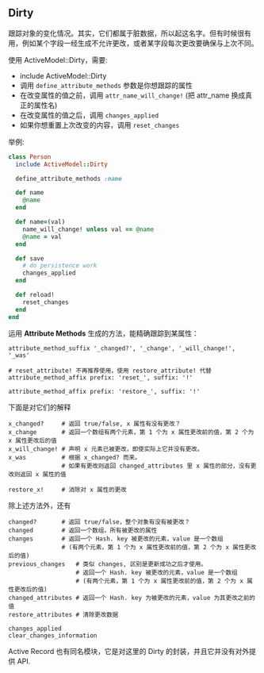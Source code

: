## Dirty

跟踪对象的变化情况。其实，它们都属于脏数据，所以起这名字。但有时候很有用，例如某个字段一经生成不允许更改，或者某字段每次更改要确保与上次不同。

使用 ActiveModel::Dirty，需要:

* include ActiveModel::Dirty
* 调用 `define_attribute_methods` 参数是你想跟踪的属性
* 在改变属性的值之前，调用 `attr_name_will_change!` (把 attr_name 换成真正的属性名)
* 在改变属性的值之后，调用 `changes_applied`
* 如果你想重置上次改变的内容，调用 `reset_changes`

举例:

```ruby
class Person
  include ActiveModel::Dirty

  define_attribute_methods :name

  def name
    @name
  end

  def name=(val)
    name_will_change! unless val == @name
    @name = val
  end

  def save
    # do persistence work
    changes_applied
  end

  def reload!
    reset_changes
  end
end
```

运用 **Attribute Methods** 生成的方法，能精确跟踪到某属性：

```
attribute_method_suffix '_changed?', '_change', '_will_change!', '_was'

# reset_attribute! 不再推荐使用，使用 restore_attribute! 代替
attribute_method_affix prefix: 'reset_', suffix: '!'

attribute_method_affix prefix: 'restore_', suffix: '!'
```

下面是对它们的解释

```
x_changed?     # 返回 true/false, x 属性有没有更改？
x_change       # 返回一个数组有两个元素，第 1 个为 x 属性更改前的值，第 2 个为 x 属性更改后的值
x_will_change! # 声明 x 元素已被更改，即使实际上它并没有更改。
x_was          # 根据 x_changed? 而来。
               # 如果有更改则返回 changed_attributes 里 x 属性的部分，没有更改则返回 x 属性的值

restore_x!     # 消除对 x 属性的更改
```

除上述方法外，还有

```
changed?       # 返回 true/false，整个对象有没有被更改？
changed        # 返回一个数组，所有被更改的属性
changes        # 返回一个 Hash. key 被更改的元素，value 是一个数组
               # (有两个元素，第 1 个为 x 属性更改前的值，第 2 个为 x 属性更改后的值)
previous_changes   # 类似 changes, 区别是更新成功之后才使用。
                   # 返回一个 Hash. key 被更改的元素，value 是一个数组
                   # (有两个元素，第 1 个为 x 属性更改前的值，第 2 个为 x 属性更改后的值)
changed_attributes # 返回一个 Hash. key 为被更改的元素，value 为其更改之前的值
restore_attributes # 清除更改数据

changes_applied
clear_changes_information
```

Active Record 也有同名模块，它是对这里的 Dirty 的封装，并且它并没有对外提供 API.
